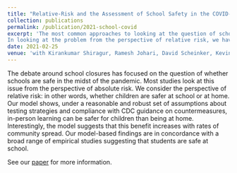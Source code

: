 ```yaml
---
title: "Relative-Risk and the Assessment of School Safety in the COVID-19 Pandemic"
collection: publications
permalink: /publication/2021-school-covid
excerpt: 'The most common approaches to looking at the question of school safety focus on absolute risk.  By contrast, we take the perspective that the situation warrants an approach that evaluates school safety from the perspective of relative risk: i.e., are open schools more or less safe than the surrounding community?
In looking at the problem from the perspective of relative risk, we have found a fascinating result. Under most scenarios, students would be as safe or safer in school as in their community.'
date: 2021-02-25
venue: 'with Kirankumar Shiragur, Ramesh Johari, David Scheinker, Kevin Schulman, and Kristan Staudenmayer (Work in Progress)'
---
```

The debate around school closures has focused on the question of whether schools are safe in the midst of the pandemic. Most studies look at this issue from the perspective of absolute risk. We consider the perspective of relative risk: in other words, whether children are safer at school or at home. Our model shows, under a reasonable and robust set of assumptions about testing strategies and compliance with CDC guidance on countermeasures, in-person learning can be safer for children than being at home. Interestingly, the model suggests that this benefit increases with rates of community spread. Our model-based findings are in concordance with a broad range of empirical studies suggesting that students are safe at school.

See our [paper](https://hmpi.org/2021/02/25/relative-risk-and-the-assessment-of-school-safety-in-the-covid-19-pandemic-schools-may-offer-students-shelter-from-the-storm-2-25/) for more information.
